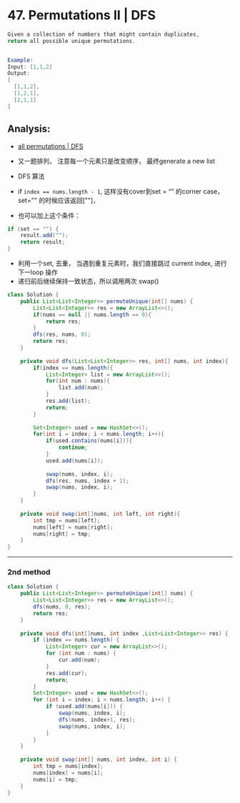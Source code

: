 # 47. Permutations II | DFS

```java
Given a collection of numbers that might contain duplicates, 
return all possible unique permutations.


Example:
Input: [1,1,2]
Output:
[
  [1,1,2],
  [1,2,1],
  [2,1,1]
]
```




## Analysis:

- [all permutations | DFS](https://novemberfall.github.io/LeetCode-NoteBook/#/m6/permutationsWithStr)

- 又一题排列， 注意每一个元素只是改变顺序， 最终generate a new list
- DFS 算法
- if `index == nums.length - 1`, 这样没有cover到set = “” 的corner case， 
  set="" 的时候应该返回[""]，

- 也可以加上这个条件：

```java
if (set == "") {
    result.add("");
    return result;
}
```


- 利用一个set, 去重， 当遇到重复元素时，我们直接跳过 current index, 进行下一loop 操作
- 递归前后继续保持一致状态，所以调用两次 swap()






```java
class Solution {
    public List<List<Integer>> permuteUnique(int[] nums) {
        List<List<Integer>> res = new ArrayList<>();
        if(nums == null || nums.length == 0){
            return res;
        }
        dfs(res, nums, 0);
        return res;       
    }
    
    private void dfs(List<List<Integer>> res, int[] nums, int index){
        if(index == nums.length){
            List<Integer> list = new ArrayList<>();
            for(int num : nums){
                list.add(num);
            }
            res.add(list);
            return;
        }
        
        Set<Integer> used = new HashSet<>();
        for(int i = index; i < nums.length; i++){
            if(used.contains(nums[i])){
                continue;
            }
            used.add(nums[i]);
            
            swap(nums, index, i);
            dfs(res, nums, index + 1);
            swap(nums, index, i);
        }
    }
    
    private void swap(int[]nums, int left, int right){
        int tmp = nums[left];
        nums[left] = nums[right];
        nums[right] = tmp;
    }
}
```

---

### 2nd method

```java
class Solution {
    public List<List<Integer>> permuteUnique(int[] nums) {
        List<List<Integer>> res = new ArrayList<>();
        dfs(nums, 0, res);
        return res;
    }
    
    private void dfs(int[]nums, int index ,List<List<Integer>> res) {
        if (index == nums.length) {
            List<Integer> cur = new ArrayList<>();
            for (int num : nums) {
                cur.add(num);
            }
            res.add(cur);
            return;
        }
        Set<Integer> used = new HashSet<>();
        for (int i = index; i < nums.length; i++) {
            if (used.add(nums[i])) {
                swap(nums, index, i);
                dfs(nums, index+1, res);
                swap(nums, index, i);                
            }
        }
    }
    
    private void swap(int[] nums, int index, int i) {
        int tmp = nums[index];
        nums[index] = nums[i];
        nums[i] = tmp;
    }
}
```